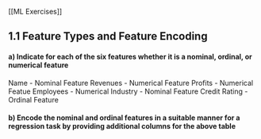 [[ML Exercises]]


## 1.1 Feature Types and Feature Encoding

#### a) Indicate for each of the six features whether it is a nominal, ordinal, or numerical feature

Name - Nominal Feature
Revenues - Numerical Feature
Profits - Numerical Featue
Employees - Numerical
Industry - Nominal Feature 
Credit Rating - Ordinal Feature 

#### b) Encode the nominal and ordinal features in a suitable manner for a regression task by providing additional columns for the above table



